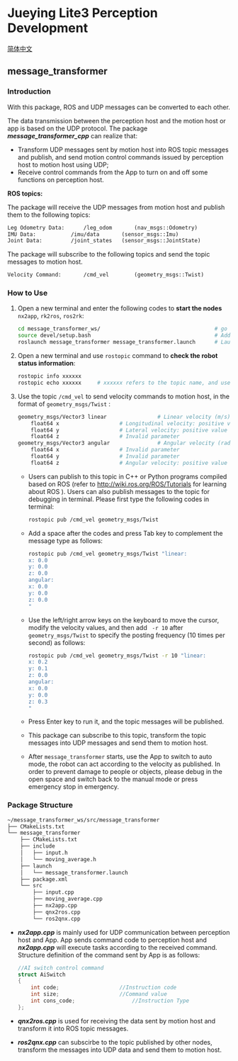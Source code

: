 # Jueying Lite3 Perception Development

[简体中文](https://github.com/DeepRoboticsLab/Lite3_ROS/blob/main/README_ZH.md)

## message_transformer

### Introduction

With this package, ROS and UDP messages can be converted to each other.

The data transmission between the perception host and the motion host or app is based on the UDP protocol. The package ***message_transformer_cpp*** can realize that:

- Transform UDP messages sent by motion host into ROS topic messages and publish, and send motion control commands issued by perception host to motion host using UDP;
- Receive control commands from the App to turn on and off some functions on perception host.
	

**ROS topics:**

The package will receive the UDP messages from motion host and publish them to the following topics: 

```html
Leg Odometry Data:		/leg_odom       (nav_msgs::Odometry)
IMU Data:			/imu/data       (sensor_msgs::Imu)
Joint Data:			/joint_states   (sensor_msgs::JointState)
```

The package will subscribe to the following topics and send the topic messages to motion host. 

```html
Velocity Command:		/cmd_vel        (geometry_msgs::Twist)
```


### How to Use

1. Open a new terminal and enter the following codes to **start the nodes** `nx2app`, `rk2ros`, `ros2rk`:

	```bash
	cd message_transformer_ws/                                    # go to the package workspace (/home/ysc/message_transformer_ws)
	source devel/setup.bash                                       # Add workspace environment variables
	roslaunch message_transformer message_transformer.launch      # Launch the related nodes
	```
	
2. Open a new terminal and use `rostopic` command to **check the robot status information**:
	
	```bash
	rostopic info xxxxxx
	rostopic echo xxxxxx     # xxxxxx refers to the topic name, and users can subscribe to the topic for secondary development
	```
	
3. Use the topic `/cmd_vel` to send velocity commands to motion host, in the format of `geometry_msgs/Twist` :
	
	```bash
	geometry_msgs/Vector3 linear				# Linear velocity (m/s)
		float64 x					# Longitudinal velocity: positive value when going forward
		float64 y					# Lateral velocity: positive value when going left
		float64 z					# Invalid parameter
	geometry_msgs/Vector3 angular				# Angular velocity (rad/s)
		float64 x					# Invalid parameter
		float64 y					# Invalid parameter
		float64 z					# Angular velocity: positive value when turning left
	```
	- Users can publish to this topic in C++ or Python programs compiled based on ROS (refer to http://wiki.ros.org/ROS/Tutorials for learning about ROS ). Users can also publish messages to the topic for debugging in terminal. Please first type the following codes in terminal: 

		```bash
		rostopic pub /cmd_vel geometry_msgs/Twist
		```

	- Add a space after the codes and press Tab key to complement the message type as follows:  

		```bash
		rostopic pub /cmd_vel geometry_msgs/Twist "linear:
		x: 0.0
		y: 0.0
		z: 0.0
		angular:
		x: 0.0
		y: 0.0
		z: 0.0
		"
		```
	- Use the left/right arrow keys on the keyboard to move the cursor, modify the velocity values, and then add ` -r 10` after `geometry_msgs/Twist` to specify the posting frequency (10 times per second) as follows:

		```bash
		rostopic pub /cmd_vel geometry_msgs/Twist -r 10 "linear:
		x: 0.2
		y: 0.1
		z: 0.0
		angular:
		x: 0.0
		y: 0.0
		z: 0.3
		"
		```

	- Press Enter key to run it, and the topic messages will be published.

	- This package can subscribe to this topic, transform the topic messages into UDP messages and send them to motion host.

	- After `message_transformer` starts, use the App to switch to auto mode, the robot can act according to the velocity as published. In order to prevent damage to people or objects, please debug in the open space and switch back to the manual mode or press emergency stop in emergency.



### Package Structure

```bash
~/message_transformer_ws/src/message_transformer
├── CMakeLists.txt 
└── message_transformer
    ├── CMakeLists.txt
    ├── include
    │   ├── input.h
    │   └── moving_average.h
    ├── launch
    │   └── message_transformer.launch
    ├── package.xml
    └── src
        ├── input.cpp
        ├── moving_average.cpp
        ├── nx2app.cpp
        ├── qnx2ros.cpp
        └── ros2qnx.cpp
```

- ***nx2app.cpp*** is mainly used for UDP communication between perception host and App. App sends command code to perception host and ***nx2app.cpp*** will execute tasks according to the received command. Structure definition of the command sent by App is as follows:

	```c
	//AI switch control command
	struct AiSwitch
	{
		int code;					//Instruction code
		int size;					//Command value
		int cons_code;					//Instruction Type
	};
	```

- ***qnx2ros.cpp*** is used for receiving the data sent by motion host and transform it into ROS topic messages.

- ***ros2qnx.cpp*** can subscirbe to the topic published by other nodes, transform the messages into UDP data and send them to motion host.
